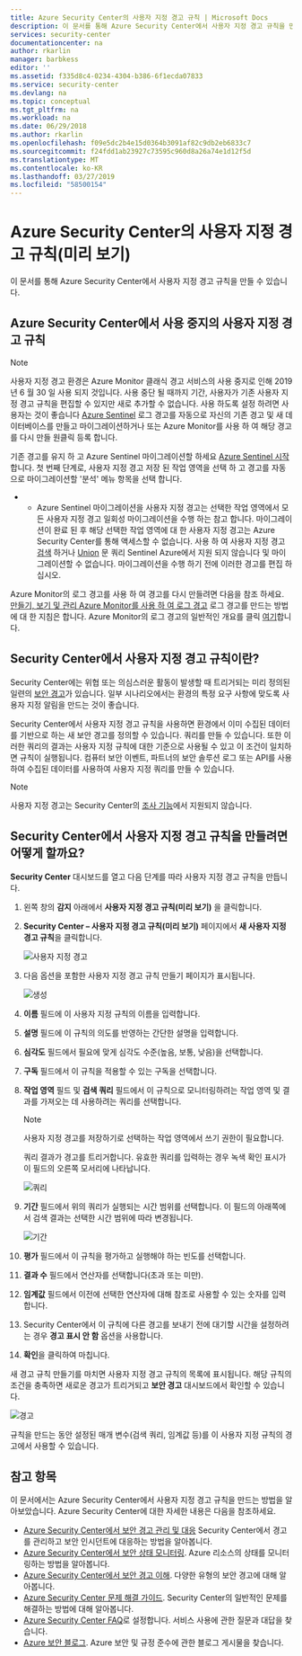```yaml
---
title: Azure Security Center의 사용자 지정 경고 규칙 | Microsoft Docs
description: 이 문서를 통해 Azure Security Center에서 사용자 지정 경고 규칙을 만들 수 있습니다.
services: security-center
documentationcenter: na
author: rkarlin
manager: barbkess
editor: ''
ms.assetid: f335d8c4-0234-4304-b386-6f1ecda07833
ms.service: security-center
ms.devlang: na
ms.topic: conceptual
ms.tgt_pltfrm: na
ms.workload: na
ms.date: 06/29/2018
ms.author: rkarlin
ms.openlocfilehash: f09e5dc2b4e15d0364b3091af82c9db2eb6833c7
ms.sourcegitcommit: f24fdd1ab23927c73595c960d8a26a74e1d12f5d
ms.translationtype: MT
ms.contentlocale: ko-KR
ms.lasthandoff: 03/27/2019
ms.locfileid: "58500154"
---
```

# <a name="custom-alert-rules-in-azure-security-center-preview"></a>Azure Security Center의 사용자 지정 경고 규칙(미리 보기)
이 문서를 통해 Azure Security Center에서 사용자 지정 경고 규칙을 만들 수 있습니다.

## <a name="retirement-of-custom-alert-rules-in-azure-security-center"></a>Azure Security Center에서 사용 중지의 사용자 지정 경고 규칙

> [!NOTE]
> 사용자 지정 경고 환경은 Azure Monitor 클래식 경고 서비스의 사용 중지로 인해 2019 년 6 월 30 일 사용 되지 것입니다. 사용 중단 될 때까지 기간, 사용자가 기존 사용자 지정 경고 규칙을 편집할 수 있지만 새로 추가할 수 없습니다.
> 사용 하도록 설정 하려면 사용자는 것이 좋습니다 [Azure Sentinel](https://azure.microsoft.com/en-us/services/azure-sentinel/) 로그 경고를 자동으로 자신의 기존 경고 및 새 데이터베이스를 만들고 마이그레이션하거나 또는 Azure Monitor를 사용 하 여 해당 경고를 다시 만들 원클릭 등록 합니다.
>                                      
> 기존 경고를 유지 하 고 Azure Sentinel 마이그레이션할 하세요 [Azure Sentinel 시작](https://portal.azure.com/#create/Microsoft.ASI/preview)합니다. 첫 번째 단계로, 사용자 지정 경고 저장 된 작업 영역을 선택 하 고 경고를 자동으로 마이그레이션할 '분석' 메뉴 항목을 선택 합니다.
>
> * * Azure Sentinel 마이그레이션을 사용자 지정 경고는 선택한 작업 영역에서 모든 사용자 지정 경고 일회성 마이그레이션을 수행 하는 참고 합니다. 마이그레이션이 완료 된 후 해당 선택한 작업 영역에 대 한 사용자 지정 경고는 Azure Security Center를 통해 액세스할 수 없습니다.
> 사용 하 여 사용자 지정 경고 [검색](https://docs.microsoft.com/en-us/azure/azure-monitor/log-query/search-queries) 하거나 [Union](https://docs-analytics-eus.azurewebsites.net/queryLanguage/query_language_unionoperator.html) 문 쿼리 Sentinel Azure에서 지원 되지 않습니다 및 마이그레이션할 수 없습니다. 마이그레이션을 수행 하기 전에 이러한 경고를 편집 하십시오.
>
> Azure Monitor의 로그 경고를 사용 하 여 경고를 다시 만들려면 다음을 참조 하세요. [만들기, 보기 및 관리 Azure Monitor를 사용 하 여 로그 경고](https://docs.microsoft.com/en-us/azure/azure-monitor/platform/alerts-log) 로그 경고를 만드는 방법에 대 한 지침은 합니다. Azure Monitor의 로그 경고의 일반적인 개요를 클릭 [여기](https://docs.microsoft.com/en-us/azure/azure-monitor/platform/alerts-unified-log)합니다.

## <a name="what-are-custom-alert-rules-in-security-center"></a>Security Center에서 사용자 지정 경고 규칙이란?

Security Center에는 위협 또는 의심스러운 활동이 발생할 때 트리거되는 미리 정의된 일련의 [보안 경고](https://docs.microsoft.com/azure/security-center/security-center-managing-and-responding-alerts)가 있습니다. 일부 시나리오에서는 환경의 특정 요구 사항에 맞도록 사용자 지정 알림을 만드는 것이 좋습니다.

Security Center에서 사용자 지정 경고 규칙을 사용하면 환경에서 이미 수집된 데이터를 기반으로 하는 새 보안 경고를 정의할 수 있습니다. 쿼리를 만들 수 있습니다. 또한 이러한 쿼리의 결과는 사용자 지정 규칙에 대한 기준으로 사용될 수 있고 이 조건이 일치하면 규칙이 실행됩니다. 컴퓨터 보안 이벤트, 파트너의 보안 솔루션 로그 또는 API를 사용하여 수집된 데이터를 사용하여 사용자 지정 쿼리를 만들 수 있습니다.

> [!NOTE]
> 사용자 지정 경고는 Security Center의 [조사 기능](security-center-investigation.md)에서 지원되지 않습니다.
>
>

## <a name="how-to-create-a-custom-alert-rule-in-security-center"></a>Security Center에서 사용자 지정 경고 규칙을 만들려면 어떻게 할까요?

**Security Center** 대시보드를 열고 다음 단계를 따라 사용자 지정 경고 규칙을 만듭니다.

1.  왼쪽 창의 **감지** 아래에서 **사용자 지정 경고 규칙(미리 보기)** 을 클릭합니다.
2.  **Security Center – 사용자 지정 경고 규칙(미리 보기)** 페이지에서 **새 사용자 지정 경고 규칙**을 클릭합니다.

    ![사용자 지정 경고](./media/security-center-custom-alert/security-center-custom-alert-fig1.png)

3.  다음 옵션을 포함한 사용자 지정 경고 규칙 만들기 페이지가 표시됩니다.

    ![생성](./media/security-center-custom-alert/security-center-custom-alert-fig2.png)

4.  **이름** 필드에 이 사용자 지정 규칙의 이름을 입력합니다.
5.  **설명** 필드에 이 규칙의 의도를 반영하는 간단한 설명을 입력합니다.
6.  **심각도** 필드에서 필요에 맞게 심각도 수준(높음, 보통, 낮음)을 선택합니다.
7.  **구독** 필드에서 이 규칙을 적용할 수 있는 구독을 선택합니다.
8.  **작업 영역** 필드 및 **검색 쿼리** 필드에서 이 규칙으로 모니터링하려는 작업 영역 및 결과를 가져오는 데 사용하려는 쿼리를 선택합니다.

    > [!NOTE]
    > 사용자 지정 경고를 저장하기로 선택하는 작업 영역에서 쓰기 권한이 필요합니다.
    >
    >

    쿼리 결과가 경고를 트리거합니다. 유효한 쿼리를 입력하는 경우 녹색 확인 표시가 이 필드의 오른쪽 모서리에 나타납니다.

    ![쿼리](./media/security-center-custom-alert/security-center-custom-alert-fig3.png)

10. **기간** 필드에서 위의 쿼리가 실행되는 시간 범위를 선택합니다. 이 필드의 아래쪽에서 검색 결과는 선택한 시간 범위에 따라 변경됩니다.

    ![기간](./media/security-center-custom-alert/security-center-custom-alert-fig4.png)

11. **평가** 필드에서 이 규칙을 평가하고 실행해야 하는 빈도를 선택합니다.
12. **결과 수** 필드에서 연산자를 선택합니다(초과 또는 미만).
13. **임계값** 필드에서 이전에 선택한 연산자에 대해 참조로 사용할 수 있는 숫자를 입력합니다.
14. Security Center에서 이 규칙에 다른 경고를 보내기 전에 대기할 시간을 설정하려는 경우 **경고 표시 안 함** 옵션을 사용합니다.
15. **확인**을 클릭하여 마칩니다.

새 경고 규칙 만들기를 마치면 사용자 지정 경고 규칙의 목록에 표시됩니다. 해당 규칙의 조건을 충족하면 새로운 경고가 트리거되고 **보안 경고** 대시보드에서 확인할 수 있습니다.

![경고](./media/security-center-custom-alert/security-center-custom-alert-fig5.png)

규칙을 만드는 동안 설정된 매개 변수(검색 쿼리, 임계값 등)를 이 사용자 지정 규칙의 경고에서 사용할 수 있습니다.

## <a name="see-also"></a>참고 항목
이 문서에서는 Azure Security Center에서 사용자 지정 경고 규칙을 만드는 방법을 알아보았습니다. Azure Security Center에 대한 자세한 내용은 다음을 참조하세요.

* [Azure Security Center에서 보안 경고 관리 및 대응](https://docs.microsoft.com/azure/security-center/security-center-managing-and-responding-alerts) Security Center에서 경고를 관리하고 보안 인시던트에 대응하는 방법을 알아봅니다.
* [Azure Security Center에서 보안 상태 모니터링](security-center-monitoring.md). Azure 리소스의 상태를 모니터링하는 방법을 알아봅니다.
* [Azure Security Center에서 보안 경고 이해](https://docs.microsoft.com/azure/security-center/security-center-alerts-type). 다양한 유형의 보안 경고에 대해 알아봅니다.
* [Azure Security Center 문제 해결 가이드](https://docs.microsoft.com/azure/security-center/security-center-troubleshooting-guide). Security Center의 일반적인 문제를 해결하는 방법에 대해 알아봅니다.
* [Azure Security Center FAQ](security-center-faq.md)로 설정합니다. 서비스 사용에 관한 질문과 대답을 찾습니다.
* [Azure 보안 블로그](https://blogs.msdn.com/b/azuresecurity/). Azure 보안 및 규정 준수에 관한 블로그 게시물을 찾습니다.
